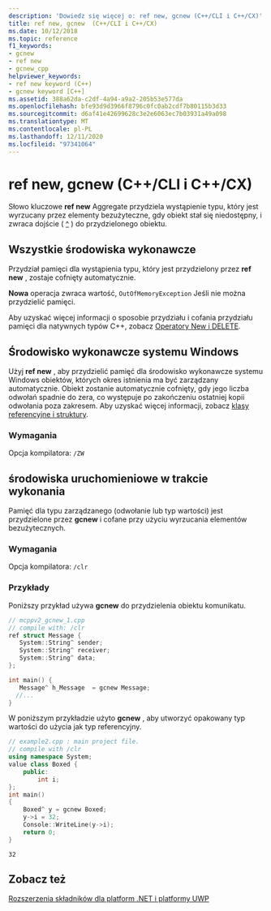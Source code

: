 ```yaml
---
description: 'Dowiedz się więcej o: ref new, gcnew (C++/CLI i C++/CX)'
title: ref new, gcnew  (C++/CLI i C++/CX)
ms.date: 10/12/2018
ms.topic: reference
f1_keywords:
- gcnew
- ref new
- gcnew_cpp
helpviewer_keywords:
- ref new keyword (C++)
- gcnew keyword [C++]
ms.assetid: 388a62da-c2df-4a94-a9a2-205b53e577da
ms.openlocfilehash: bfe93d9d3966f8796c0fc0ab2cdf7b80115b3d33
ms.sourcegitcommit: d6af41e42699628c3e2e6063ec7b03931a49a098
ms.translationtype: MT
ms.contentlocale: pl-PL
ms.lasthandoff: 12/11/2020
ms.locfileid: "97341064"
---
```

# <a name="ref-new-gcnew--ccli-and-ccx"></a>ref new, gcnew  (C++/CLI i C++/CX)

Słowo kluczowe **ref new** Aggregate przydziela wystąpienie typu, który jest wyrzucany przez elementy bezużyteczne, gdy obiekt stał się niedostępny, i zwraca dojście ( [^](handle-to-object-operator-hat-cpp-component-extensions.md) ) do przydzielonego obiektu.

## <a name="all-runtimes"></a>Wszystkie środowiska wykonawcze

Przydział pamięci dla wystąpienia typu, który jest przydzielony przez **ref new** , zostaje cofnięty automatycznie.

**Nowa** operacja zwraca wartość, `OutOfMemoryException` Jeśli nie można przydzielić pamięci.

Aby uzyskać więcej informacji o sposobie przydziału i cofania przydziału pamięci dla natywnych typów C++, zobacz [Operatory New i DELETE](../cpp/new-and-delete-operators.md).

## <a name="windows-runtime"></a>Środowisko wykonawcze systemu Windows

Użyj **ref new** , aby przydzielić pamięć dla środowisko wykonawcze systemu Windows obiektów, których okres istnienia ma być zarządzany automatycznie. Obiekt zostanie automatycznie cofnięty, gdy jego liczba odwołań spadnie do zera, co występuje po zakończeniu ostatniej kopii odwołania poza zakresem. Aby uzyskać więcej informacji, zobacz [klasy referencyjne i struktury](../cppcx/ref-classes-and-structs-c-cx.md).

### <a name="requirements"></a>Wymagania

Opcja kompilatora: `/ZW`

## <a name="common-language-runtime"></a>środowiska uruchomieniowe w trakcie wykonania

Pamięć dla typu zarządzanego (odwołanie lub typ wartości) jest przydzielone przez **gcnew** i cofane przy użyciu wyrzucania elementów bezużytecznych.

### <a name="requirements"></a>Wymagania

Opcja kompilatora: `/clr`

### <a name="examples"></a>Przykłady

Poniższy przykład używa **gcnew** do przydzielenia obiektu komunikatu.

```cpp
// mcppv2_gcnew_1.cpp
// compile with: /clr
ref struct Message {
   System::String^ sender;
   System::String^ receiver;
   System::String^ data;
};

int main() {
   Message^ h_Message  = gcnew Message;
  //...
}
```

W poniższym przykładzie użyto **gcnew** , aby utworzyć opakowany typ wartości do użycia jak typ referencyjny.

```cpp
// example2.cpp : main project file.
// compile with /clr
using namespace System;
value class Boxed {
    public:
        int i;
};
int main()
{
    Boxed^ y = gcnew Boxed;
    y->i = 32;
    Console::WriteLine(y->i);
    return 0;
}
```

```Output
32
```

## <a name="see-also"></a>Zobacz też

[Rozszerzenia składników dla platform .NET i platformy UWP](component-extensions-for-runtime-platforms.md)
